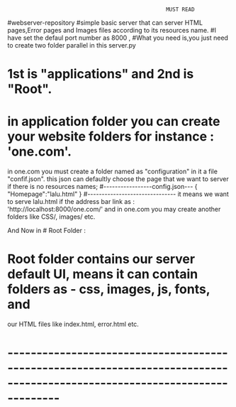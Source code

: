                                                       MUST READ
#webserver-repository
#simple basic server that can server HTML pages,Error pages and Images files according to its resources name.
#I have set the defaul port number as 8000 ,
#What you need is,you just need to create two folder parallel in this server.py
# 1st is "applications" and 2nd is "Root".
# in application folder you can create your website folders for instance : 'one.com'.
in one.com you must create a folder named as "configuration" in it a file "confif.json".
this json can defaultly choose the page that we want to server if there is no resources names;
#-----------------config.json---
{
"Homepage":"lalu.html"
}
#-------------------------------
it means we want to serve lalu.html if the address bar link as : 'http://localhost:8000/one.com/'
and in one.com you may create another folders like CSS/, images/ etc.

And Now in # Root Folder :
# Root folder contains our server default UI, means it can contain folders as - css, images, js, fonts, and
our HTML files like index.html, error.html etc.
# ---------------------------------------------------------------------------------------------------------------------------

